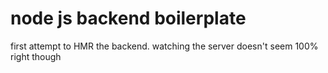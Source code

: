 # node js backend boilerplate

first attempt to HMR the backend. watching the server doesn't seem 100% right though

